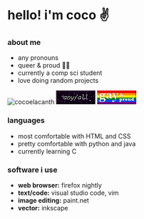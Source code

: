 # hello! i'm coco ✌️
### about me
* any pronouns
* queer & proud 🏳️‍🌈
* currently a comp sci student
* love doing random projects

![cocoelacanth](img/cocoelacanth.gif) ![any/all](img/any-all.png) ![gay & proud](img/gay-n-proud.png)

### languages
* most comfortable with HTML and CSS
* pretty comfortable with python and java
* currently learning C

### software i use
* **web browser:** firefox nightly
* **text/code:** visual studio code, vim
* **image editing:** paint.net
* **vector:** inkscape
